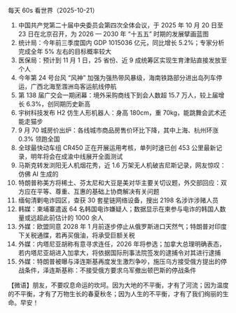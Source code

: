 每天 60s 看世界（2025-10-21）

1. 中国共产党第二十届中央委员会第四次全体会议，于 2025 年 10 月 20 日至 23 日在北京召开，为 2026 — 2030 年 “十五五” 时期的发展擘画蓝图
2. 统计局：今年前三季度国内 GDP 1015036 亿元，同比增长 5.2%；专家分析完成全年 5% 左右的目标概率较大
3. 医保局：预计到 11 月 1 日，25 省份、近 9 成统筹区实现生育津贴直接发放至个人
4. 今年第 24 号台风 “风神” 加强为强热带风暴级，海南铁路部分进出岛列车停运，广西北海至涠洲岛客运航线停航
5. 第 138 届广交会一期闭幕：境外采购商线下到会人数超 15.7 万人，较上届增长 6.3%，创同期历史新高
6. 宇树科技发布 H2 仿生人形机器人：身高 180cm，重 70kg，能跳舞会武术还能走猫步
7. 9 月 70 城房价出炉：各线城市商品房售价环比下降，其中上海、杭州环涨 0.3% 领跑全国
8. 全球最快动车组 CR450 正在开展运用考核，单列时速已创 453 公里最新记录，明年将会在成渝中线展开全面测试
9. 马斯克转发浏阳无人机烟花秀，近 1.6 万架无人机破吉尼斯记录，网友惊叹：仿佛 AI 生成的
10. 特朗普称美方将稀土、芬太尼和大豆是美对华主要关切议题，外交部回应：双方应在平等、尊重、互惠的基础上协商解决有关问题
11. 缅甸清剿电诈园区，查获 30 套星链网络设备，搜出 2198 名涉诈涉赌人员
12. 韩媒：柬埔寨遣返 64 名韩国电诈嫌疑人；数据显示在柬参与电诈的韩国人数量或远超此前估计的 1000 余人
13. 外媒：欧盟同意 2028 年 1 月前逐步停止从俄罗斯进口天然气；特朗普对印度下关税通牒，若再买俄油，将承受巨额关税
14. 外媒：内塔尼亚胡称有意寻求连任，2026 年将参选；加拿大总理明确表态，若内塔尼亚胡进入加拿大，将依据国际刑事法院签发的逮捕令对其进行逮捕
15. 外媒：特朗普被曝与泽连斯基再度发生激烈争吵，施压乌方接受俄方提出的停战条件，泽连斯基称：不接受俄方要求乌军撤出顿巴斯的停战条件

【微语】朋友，不要叹息命运的坎坷。因为大地的不平衡，才有了河流；因为温度的不平衡，才有了万物生长的春夏秋冬；因为人生的不平衡，才有了我们绚丽的生命。早安！